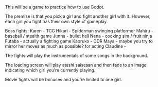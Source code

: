 This will be a game to practice how to use Godot.

The premise is that you pick a girl and fight another girl with it. However, each girl you fight has their own style of gameplay.

Boss fights:
Karen - TCG
Hikari - Spiderman swinging platformer
Mahiru - baseball / stealth game
Junna - bullet hell
Nana - cooking sim / fruit ninja
Futaba - actually a fighting game
Kaoruko - DDR
Maya - maybe you try to mirror her moves as much as possible? for acting
Claudine - 

The fights will play the instrumentals of some songs in the background.

The loading screen will play atashi saisesan and then fade to an image indicating which girl you're currently playing.

Movie fights will be bonuses and you're limited to one girl.
